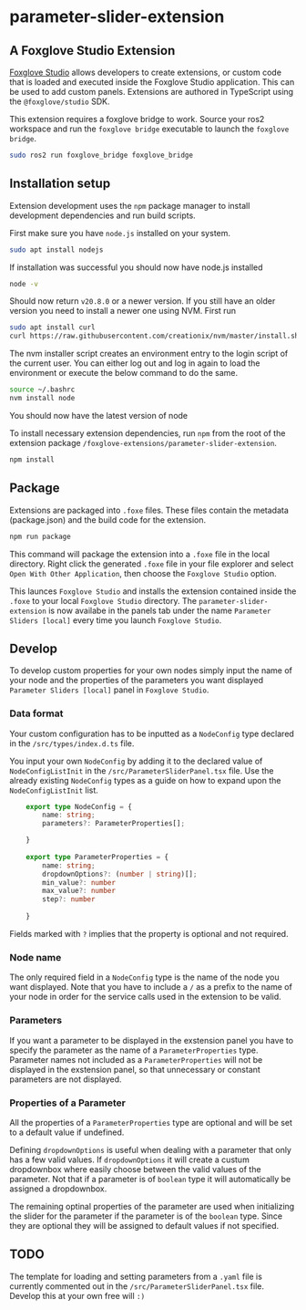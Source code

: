 # parameter-slider-extension

## A Foxglove Studio Extension

[Foxglove Studio](https://github.com/foxglove/studio) allows developers to create extensions, or custom code that is loaded and executed inside the Foxglove Studio application. This can be used to add custom panels. Extensions are authored in TypeScript using the `@foxglove/studio` SDK.

This extension requires a foxglove bridge to work. Source your ros2 workspace and run the `foxglove bridge` executable to launch the `foxglove bridge`.

```sh
sudo ros2 run foxglove_bridge foxglove_bridge
```

## Installation setup

Extension development uses the `npm` package manager to install development dependencies and run build scripts.

First make sure you have `node.js` installed on your system. 

```sh
sudo apt install nodejs
```
 
If installation was successful you should now have node.js installed
```sh
node -v
```
Should now return `v20.8.0` or a newer version. If you still have an older version you need to install a newer one using NVM. First run
```sh
sudo apt install curl 
curl https://raw.githubusercontent.com/creationix/nvm/master/install.sh | bash 
```
The nvm installer script creates an environment entry to the login script of the current user. You can either log out and log in again to load the environment or execute the below command to do the same.

```sh
source ~/.bashrc
nvm install node 
```
You should now have the latest version of node

To install necessary extension dependencies, run `npm` from the root of the extension package `/foxglove-extensions/parameter-slider-extension`.

```sh
npm install
```


## Package

Extensions are packaged into `.foxe` files. These files contain the metadata (package.json) and the build code for the extension.


```sh
npm run package
```

This command will package the extension into a `.foxe` file in the local directory. Right click the generated `.foxe` file in your file explorer and select `Open With Other Application`, then choose the `Foxglove Studio` option. 

This launces `Foxglove Studio` and installs the extension contained inside the `.foxe` to your local `Foxglove Studio` directory. The `parameter-slider-extension` is now availabe in the panels tab under the name `Parameter Sliders [local]` every time you launch `Foxglove Studio`.


## Develop 


To develop custom properties for your own nodes simply input the name of your node and the properties of the parameters you want displayed `Parameter Sliders [local]` panel in `Foxglove Studio`. 


### Data format

Your custom configuration has to be inputted as a `NodeConfig` type declared in the `/src/types/index.d.ts` file.

You input your own `NodeConfig` by adding it to the declared value of `NodeConfigListInit` in the  `/src/ParameterSliderPanel.tsx` file. Use the already existing `NodeConfig` types as a guide on how to expand upon the `NodeConfigListInit` list.


```ts
    export type NodeConfig = {
        name: string;
        parameters?: ParameterProperties[]; 

    }
    
    export type ParameterProperties = {
        name: string;
        dropdownOptions?: (number | string)[];
        min_value?: number
        max_value?: number
        step?: number
        
    }
```

Fields marked with `?` implies that the property is optional and not required. 

### Node name

The only required field in a `NodeConfig` type is the name of the node you want displayed. Note that you have to include a `/` as a prefix to the name of your node in order for the service calls used in the extension to be valid. 

### Parameters

If you want a parameter to be displayed in the exstension panel you have to specify the parameter as the name of a `ParameterProperties` type. Parameter names not included as a `ParameterProperties` will not be displayed in the exstension panel, so that unnecessary or constant parameters are not displayed.

### Properties of a Parameter

All the properties of a `ParameterProperties` type are optional and will be set to a default value if undefined. 

Defining `dropdownOptions` is useful when dealing with a parameter that only has a few valid values. If `dropdownOptions` it will create a custum dropdownbox where easily choose between the valid values of the parameter. Not that if a parameter is of `boolean` type it will automatically be assigned a dropdownbox.

The remaining optinal properties of the parameter are used when initializing the slider for the parameter if the parameter is of the `boolean` type. Since they are optional they will be assigned to default values if not specified.


## TODO
The template for loading and setting parameters from a `.yaml` file is currently commented out in the `/src/ParameterSliderPanel.tsx` file. Develop this at your own free will `:)`


